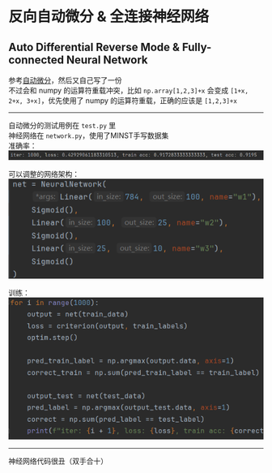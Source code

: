 # 反向自动微分 & 全连接神经网络
## Auto Differential Reverse Mode & Fully-connected Neural Network

参考[自动微分](https://blog.csdn.net/aws3217150/article/details/70214422)，然后又自己写了一份  
不过会和 numpy 的运算符重载冲突，比如 `np.array[1,2,3]+x` 会变成 `[1+x, 2+x, 3+x]`，优先使用了 numpy 的运算符重载，正确的应该是 `[1,2,3]+x`

---
自动微分的测试用例在 `test.py` 里  
神经网络在 `network.py`，使用了MINST手写数据集  
准确率：  
![准确率](imgs/img.png)  

可以调整的网络架构：  
![img.png](imgs/img2.png)  

训练：  
![img.png](imgs/img3.png)  

---
神经网络代码很丑（双手合十）
